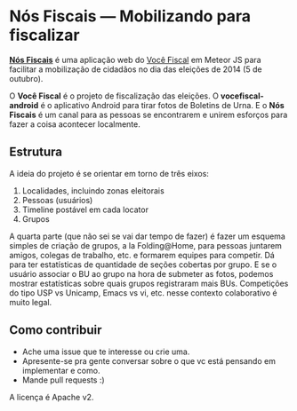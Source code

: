 # Nós Fiscais — Mobilizando para fiscalizar

[**Nós Fiscais**][1] é uma aplicação web do [Você Fiscal][2] em Meteor JS para facilitar a mobilização de cidadãos no dia das eleições de 2014 (5 de outubro).

O **Você Fiscal** é o projeto de fiscalização das eleições. O **vocefiscal-android** é o aplicativo Android para tirar fotos de Boletins de Urna. E o **Nós Fiscais** é um canal para as pessoas se encontrarem e unirem esforços para fazer a coisa acontecer localmente.

## Estrutura

A ideia do projeto é se orientar em torno de três eixos:

1. Localidades, incluindo zonas eleitorais
2. Pessoas (usuários)
3. Timeline postável em cada locator
4. Grupos

A quarta parte (que não sei se vai dar tempo de fazer) é fazer um esquema simples de criação de grupos, a la Folding@Home, para pessoas juntarem amigos, colegas de trabalho, etc. e formarem equipes para competir. Dá para ter estatísticas de quantidade de seções cobertas por grupo. E se o usuário associar o BU ao grupo na hora de submeter as fotos, podemos mostrar estatísticas sobre quais grupos registraram mais BUs. Competições do tipo USP vs Unicamp, Emacs vs vi, etc. nesse contexto colaborativo é muito legal.

## Como contribuir

* Ache uma issue que te interesse ou crie uma.
* Apresente-se pra gente conversar sobre o que vc está pensando em implementar e como.
* Mande pull requests :)

A licença é Apache v2.

[1]: http://somos.vocefiscal.org
[2]: http://www.vocefiscal.org
